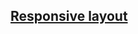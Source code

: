 ## [Responsive layout](#Schedulede:)
<!-- Schedulede:2023-11-21T21:30:20.365Z -->

<!-- Schedulede:2023-11-21T20:40:57.946Z -->

<!-- Schedulede:2023-11-21T20:16:45.745Z -->

<!--
created:~~${ReferenceError: timestamp is not defined}~~ Schedulede:2023-11-21T17:31:10.735Z -->
